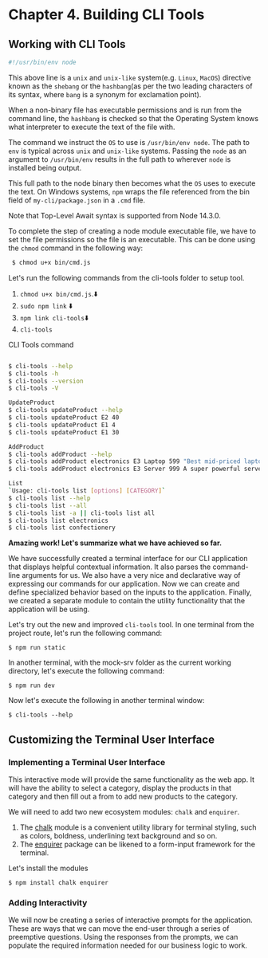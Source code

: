 # Chapter 4. Building CLI Tools

## Working with CLI Tools

```bash
#!/usr/bin/env node
```

This above line is a `unix` and `unix-like` system(e.g. `Linux`, `MacOS`) directive known as the `shebang` or the `hashbang`(as per the two leading characters of its syntax, where `bang` is a synonym for exclamation point).

When a non-binary file has executable permissions and is run from the command line, the `hashbang` is checked so that the Operating System knows what interpreter to execute the text of the file with.

The command we instruct the `OS` to use is `/usr/bin/env node`. The path to `env` is typical across `unix` and `unix-like` systems. Passing the `node` as an argument to `/usr/bin/env` results in the full path to wherever `node` is installed being output.

This full path to the node binary then becomes what the `OS` uses to execute the text. On Windows systems, `npm` wraps the file referenced from the bin field of `my-cli/package.json` in a `.cmd` file.

Note that Top-Level Await syntax is supported from Node 14.3.0.

To complete the step of creating a node module executable file, we have to set the file permissions so the file is an executable. This can be done using the `chmod` command in the following way:

```bash
 $ chmod u+x bin/cmd.js
```

Let's run the following commands from the cli-tools folder to setup tool.

1. `chmod u+x bin/cmd.js`.⬇️
2. `sudo npm link` ⬇️
3. `npm link cli-tools`⬇️
4. `cli-tools`

CLI Tools command

```bash

$ cli-tools --help
$ cli-tools -h
$ cli-tools --version
$ cli-tools -V

UpdateProduct
$ cli-tools updateProduct --help
$ cli-tools updateProduct E2 40
$ cli-tools updateProduct E1 4
$ cli-tools updateProduct E1 30

AddProduct
$ cli-tools addProduct --help
$ cli-tools addProduct electronics E3 Laptop 599 "Best mid-priced laptop money can buy"
$ cli-tools addProduct electronics E3 Server 999 A super powerful server to run all your node applications on

List
`Usage: cli-tools list [options] [CATEGORY]`
$ cli-tools list --help
$ cli-tools list --all
$ cli-tools list -a || cli-tools list all
$ cli-tools list electronics
$ cli-tools list confectionery

```

**Amazing work! Let's summarize what we have achieved so far.**

We have successfully created a terminal interface for our CLI application that displays helpful contextual information. It also parses the command-line arguments for us. We also have a very nice and declarative way of expressing our commands for our application. Now we can create and define specialized behavior based on the inputs to the application. Finally, we created a separate module to contain the utility functionality that the application will be using.

Let's try out the new and improved `cli-tools` tool. In one terminal from the project route, let's run the following command:

`$ npm run static`

In another terminal, with the mock-srv folder as the current working directory, let's execute the following command:

`$ npm run dev`

Now let's execute the following in another terminal window:

`$ cli-tools --help`

## Customizing the Terminal User Interface

### Implementing a Terminal User Interface

This interactive mode will provide the same functionality as the web app.
It will have the ability to select a category, display the products in that category and then fill out a from to add new products to the category.

We will need to add two new ecosystem modules: `chalk` and `enquirer`.

1. The [chalk](https://github.com/chalk/chalk) module is a convenient utility library for terminal styling, such as colors, boldness, underlining text background and so on.
2. The [enquirer](https://github.com/enquirer/enquirer) package can be likened to a form-input framework for the terminal.

Let's install the modules

`$ npm install chalk enquirer`


### Adding Interactivity 

We will now be creating a series of interactive prompts for the application. These are ways that we can move the end-user through a series of preemptive questions. Using the responses from the prompts, we can populate the required information needed for our business logic to work.



